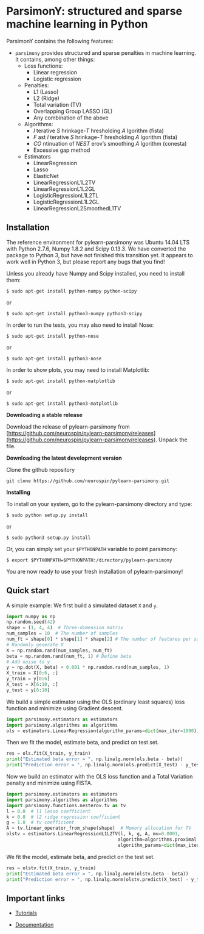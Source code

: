ParsimonY: structured and sparse machine learning in Python
===========================================================

ParsimonY contains the following features:
* `parsimony` provides structured and sparse penalties in machine learning. It contains, among other things:
    * Loss functions:
        * Linear regression
        * Logistic regression
    * Penalties:
        * L1 (Lasso)
        * L2 (Ridge)
        * Total variation (TV)
        * Overlapping Group LASSO (GL)
        * Any combination of the above
    * Algorithms:
        * _I_ terative _S_ hrinkage-_T_ hresholding _A_ lgorithm (fista)
        * _F_ ast _I_ terative _S_ hrinkage-_T_ hresholding _A_ lgorithm (fista)
        * _CO_ ntinuation of _NEST_ erov’s smoothing _A_ lgorithm (conesta)
        * Excessive gap method
    * Estimators
        * LinearRegression
        * Lasso
        * ElasticNet
        * LinearRegressionL1L2TV
        * LinearRegressionL1L2GL
        * LogisticRegressionL1L2TL
        * LogisticRegressionL1L2GL
        * LinearRegressionL2SmoothedL1TV

Installation
------------
The reference environment for pylearn-parsimony was Ubuntu 14.04 LTS with Python 2.7.6, Numpy 1.8.2 and Scipy 0.13.3. We have converted the package to Python 3, but have not finished this transition yet. It appears to work well in Python 3, but please report any bugs that you find!

Unless you already have Numpy and Scipy installed, you need to install them:
```
$ sudo apt-get install python-numpy python-scipy
```
or
```
$ sudo apt-get install python3-numpy python3-scipy
```

In order to run the tests, you may also need to install Nose:
```
$ sudo apt-get install python-nose
```
or
```
$ sudo apt-get install python3-nose
```

In order to show plots, you may need to install Matplotlib:
```
$ sudo apt-get install python-matplotlib
```
or
```
$ sudo apt-get install python3-matplotlib
```



**Downloading a stable release**


Download the release of pylearn-parsimony from
[https://github.com/neurospin/pylearn-parsimony/releases](https://github.com/neurospin/pylearn-parsimony/releases).
Unpack the file.

**Downloading the latest development version**

Clone the github repository

```
git clone https://github.com/neurospin/pylearn-parsimony.git
```

**Installing**

To install on your system, go to the pylearn-parsimony directory and type:
```
$ sudo python setup.py install
```
or
```
$ sudo python3 setup.py install
```

Or, you can simply set your ``$PYTHONPATH`` variable to point parsimony:
```
$ export $PYTHONPATH=$PYTHONPATH:/directory/pylearn-parsimony
```

You are now ready to use your fresh installation of pylearn-parsimony!


Quick start
-----------

A simple example: We first build a simulated dataset `X` and `y`.

```python
import numpy as np
np.random.seed(42)
shape = (1, 4, 4)  # Three-dimension matrix
num_samples = 10  # The number of samples
num_ft = shape[0] * shape[1] * shape[2] # The number of features per sample
# Randomly generate X
X = np.random.rand(num_samples, num_ft)
beta = np.random.rand(num_ft, 1) # Define beta
# Add noise to y
y = np.dot(X, beta) + 0.001 * np.random.rand(num_samples, 1)
X_train = X[0:6, :]
y_train = y[0:6]
X_test = X[6:10, :]
y_test = y[6:10]
```

We build a simple estimator using the OLS (ordinary least squares) loss
function and minimize using Gradient descent.

```python
import parsimony.estimators as estimators
import parsimony.algorithms as algorithms
ols = estimators.LinearRegression(algorithm_params=dict(max_iter=1000))
```
Then we fit the model, estimate beta, and predict on test set.
```python
res = ols.fit(X_train, y_train)
print("Estimated beta error = ", np.linalg.norm(ols.beta - beta))
print("Prediction error = ", np.linalg.norm(ols.predict(X_test) - y_test))
```

Now we build an estimator with the OLS loss function and a Total Variation
penalty and minimize using FISTA.
```python
import parsimony.estimators as estimators
import parsimony.algorithms as algorithms
import parsimony.functions.nesterov.tv as tv
l = 0.0  # l1 lasso coefficient
k = 0.0  # l2 ridge regression coefficient
g = 1.0  # tv coefficient
A = tv.linear_operator_from_shape(shape)  # Memory allocation for TV
olstv = estimators.LinearRegressionL1L2TV(l, k, g, A, mu=0.0001,
                                         algorithm=algorithms.proximal.FISTA(),
                                         algorithm_params=dict(max_iter=1000))
```
We fit the model, estimate beta, and predict on the test set.
```python
res = olstv.fit(X_train, y_train)
print("Estimated beta error = ", np.linalg.norm(olstv.beta - beta))
print("Prediction error = ", np.linalg.norm(olstv.predict(X_test) - y_test))
```

Important links
----------------

* [Tutorials](http://neurospin.github.io/pylearn-parsimony/tutorials.html)

* [Documentation](http://neurospin.github.io/pylearn-parsimony/)
